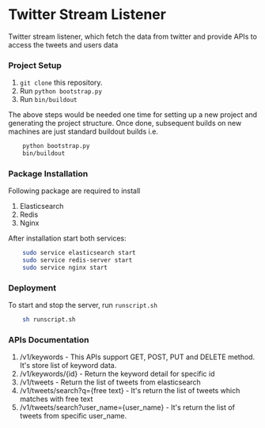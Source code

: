Twitter Stream Listener
==============================================
Twitter stream listener, which fetch the data from twitter and provide APIs to access the tweets and users data

### Project Setup
1. ```git clone``` this repository.
2. Run ```python bootstrap.py```
3. Run ```bin/buildout```

The above steps would be needed one time for setting up a new project and generating the project structure. Once done, subsequent builds on new machines are just standard buildout builds i.e.
```sh
    python bootstrap.py
    bin/buildout
```
### Package Installation
Following package are required to install
1. Elasticsearch
2. Redis
3. Nginx

After installation start both services:
```sh
    sudo service elasticsearch start
    sudo service redis-server start
    sudo service nginx start
```
### Deployment
To start and stop the server, run ```runscript.sh```
```sh
    sh runscript.sh
```
### APIs Documentation
1. /v1/keywords - This APIs support GET, POST, PUT and DELETE method. It's store list of keyword data.
2. /v1/keywords/{id} - Return the keyword detail for specific id
3. /v1/tweets - Return the list of tweets from elasticsearch
4. /v1/tweets/search?q={free text} - It's return the list of tweets which matches with free text
5. /v1/tweets/search?user_name={user_name} - It's return the list of tweets from specific user_name.

